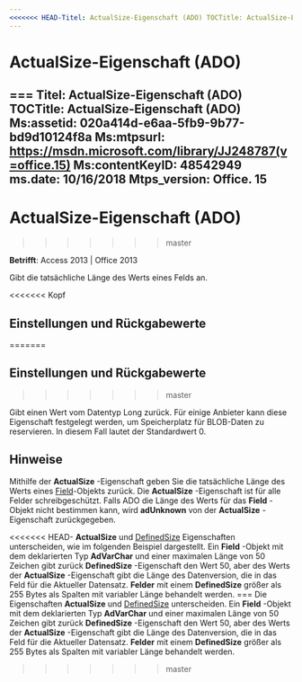 ```yaml
---
<<<<<<< HEAD-Titel: ActualSize-Eigenschaft (ADO) TOCTitle: ActualSize-Eigenschaft (ADO) Ms:assetid: 020a414d-e6aa-5fb9-9b77-bd9d10124f8a Ms:mtpsurl: https://msdn.microsoft.com/library/JJ248787(v=office.15) Ms:contentKeyID: 48542949 ms.date: 09/18/2015 Mtps_version: V = Office.15
---
```


# <a name="actualsize-property-ado"></a>ActualSize-Eigenschaft (ADO)
=== Titel: ActualSize-Eigenschaft (ADO) TOCTitle: ActualSize-Eigenschaft (ADO) Ms:assetid: 020a414d-e6aa-5fb9-9b77-bd9d10124f8a Ms:mtpsurl: https://msdn.microsoft.com/library/JJ248787(v=office.15) Ms:contentKeyID: 48542949 ms.date: 10/16/2018 Mtps_version: Office. 15
---

# <a name="actualsize-property-ado"></a>ActualSize-Eigenschaft (ADO)
>>>>>>> master

**Betrifft**: Access 2013 | Office 2013

Gibt die tatsächliche Länge des Werts eines Felds an.

<<<<<<< Kopf
## <a name="settings-and-return-values"></a>Einstellungen und Rückgabewerte
=======
## <a name="settings-and-return-values"></a>Einstellungen und Rückgabewerte
>>>>>>> master

Gibt einen Wert vom Datentyp Long zurück. Für einige Anbieter kann diese Eigenschaft festgelegt werden, um Speicherplatz für BLOB-Daten zu reservieren. In diesem Fall lautet der Standardwert 0.

## <a name="remarks"></a>Hinweise

Mithilfe der **ActualSize** -Eigenschaft geben Sie die tatsächliche Länge des Werts eines [Field](field-object-ado.md)-Objekts zurück. Die **ActualSize** -Eigenschaft ist für alle Felder schreibgeschützt. Falls ADO die Länge des Werts für das **Field** -Objekt nicht bestimmen kann, wird **adUnknown** von der **ActualSize** -Eigenschaft zurückgegeben.

<<<<<<< HEAD- **ActualSize** und [DefinedSize](definedsize-property-ado.md) Eigenschaften unterscheiden, wie im folgenden Beispiel dargestellt. Ein **Field** -Objekt mit dem deklarierten Typ **AdVarChar** und einer maximalen Länge von 50 Zeichen gibt zurück **DefinedSize** -Eigenschaft den Wert 50, aber des Werts der **ActualSize** -Eigenschaft gibt die Länge des Datenversion, die in das Feld für die Aktueller Datensatz. **Felder** mit einem **DefinedSize** größer als 255 Bytes als Spalten mit variabler Länge behandelt werden.
=== Die Eigenschaften **ActualSize** und [DefinedSize](definedsize-property-ado.md) unterscheiden. Ein **Field** -Objekt mit dem deklarierten Typ **AdVarChar** und einer maximalen Länge von 50 Zeichen gibt zurück **DefinedSize** -Eigenschaft den Wert 50, aber des Werts der **ActualSize** -Eigenschaft gibt die Länge des Datenversion, die in das Feld für die Aktueller Datensatz. **Felder** mit einem **DefinedSize** größer als 255 Bytes als Spalten mit variabler Länge behandelt werden.
>>>>>>> master

